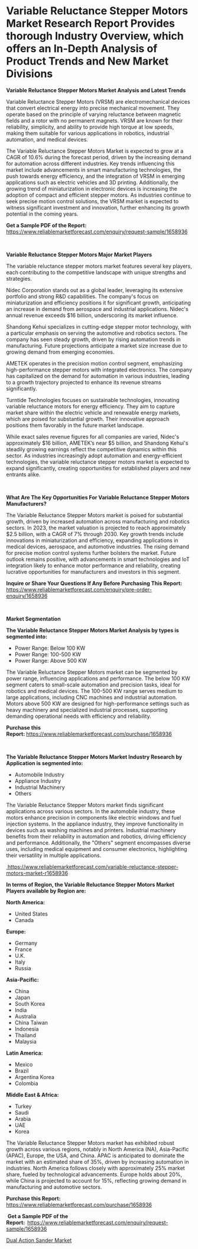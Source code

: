 <p><h1>Variable Reluctance Stepper Motors Market Research Report Provides thorough Industry Overview, which offers an In-Depth Analysis of Product Trends and New Market Divisions</h1></p><p><strong>Variable Reluctance Stepper Motors Market Analysis and Latest Trends</strong></p>
<p><p>Variable Reluctance Stepper Motors (VRSM) are electromechanical devices that convert electrical energy into precise mechanical movement. They operate based on the principle of varying reluctance between magnetic fields and a rotor with no permanent magnets. VRSM are known for their reliability, simplicity, and ability to provide high torque at low speeds, making them suitable for various applications in robotics, industrial automation, and medical devices.</p><p>The Variable Reluctance Stepper Motors Market is expected to grow at a CAGR of 10.6% during the forecast period, driven by the increasing demand for automation across different industries. Key trends influencing this market include advancements in smart manufacturing technologies, the push towards energy efficiency, and the integration of VRSM in emerging applications such as electric vehicles and 3D printing. Additionally, the growing trend of miniaturization in electronic devices is increasing the adoption of compact and efficient stepper motors. As industries continue to seek precise motion control solutions, the VRSM market is expected to witness significant investment and innovation, further enhancing its growth potential in the coming years.</p></p>
<p><strong>Get a Sample PDF of the Report:&nbsp;</strong> <a href="https://www.reliablemarketforecast.com/enquiry/request-sample/1658936?utm_campaign=2260&utm_medium=2&utm_source=Github&utm_content=ia&utm_term=17022025&utm_id=variable-reluctance-stepper-motors">https://www.reliablemarketforecast.com/enquiry/request-sample/1658936</a></p>
<p>&nbsp;</p>
<p><strong>Variable Reluctance Stepper Motors Major Market Players</strong></p>
<p><p>The variable reluctance stepper motors market features several key players, each contributing to the competitive landscape with unique strengths and strategies. </p><p>Nidec Corporation stands out as a global leader, leveraging its extensive portfolio and strong R&D capabilities. The company's focus on miniaturization and efficiency positions it for significant growth, anticipating an increase in demand from aerospace and industrial applications. Nidec's annual revenue exceeds $16 billion, underscoring its market influence.</p><p>Shandong Kehui specializes in cutting-edge stepper motor technology, with a particular emphasis on serving the automotive and robotics sectors. The company has seen steady growth, driven by rising automation trends in manufacturing. Future projections anticipate a market size increase due to growing demand from emerging economies.</p><p>AMETEK operates in the precision motion control segment, emphasizing high-performance stepper motors with integrated electronics. The company has capitalized on the demand for automation in various industries, leading to a growth trajectory projected to enhance its revenue streams significantly.</p><p>Turntide Technologies focuses on sustainable technologies, innovating variable reluctance motors for energy efficiency. They aim to capture market share within the electric vehicle and renewable energy markets, which are poised for substantial growth. Their innovative approach positions them favorably in the future market landscape.</p><p>While exact sales revenue figures for all companies are varied, Nidec's approximately $16 billion, AMETEK’s near $5 billion, and Shandong Kehui's steadily growing earnings reflect the competitive dynamics within this sector. As industries increasingly adopt automation and energy-efficient technologies, the variable reluctance stepper motors market is expected to expand significantly, creating opportunities for established players and new entrants alike.</p></p>
<p>&nbsp;</p>
<p><strong>What Are The Key Opportunities For Variable Reluctance Stepper Motors Manufacturers?</strong></p>
<p><p>The Variable Reluctance Stepper Motors market is poised for substantial growth, driven by increased automation across manufacturing and robotics sectors. In 2023, the market valuation is projected to reach approximately $2.5 billion, with a CAGR of 7% through 2030. Key growth trends include innovations in miniaturization and efficiency, expanding applications in medical devices, aerospace, and automotive industries. The rising demand for precise motion control systems further bolsters the market. Future outlook remains positive, with advancements in smart technologies and IoT integration likely to enhance motor performance and reliability, creating lucrative opportunities for manufacturers and investors in this segment.</p></p>
<p><strong>Inquire or Share Your Questions If Any Before Purchasing This Report:</strong> <a href="https://www.reliablemarketforecast.com/enquiry/pre-order-enquiry/1658936?utm_campaign=2260&utm_medium=2&utm_source=Github&utm_content=ia&utm_term=17022025&utm_id=variable-reluctance-stepper-motors">https://www.reliablemarketforecast.com/enquiry/pre-order-enquiry/1658936</a></p>
<p>&nbsp;</p>
<p><strong>Market Segmentation</strong></p>
<p><strong>The Variable Reluctance Stepper Motors Market Analysis by types is segmented into:</strong></p>
<p><ul><li>Power Range: Below 100 KW</li><li>Power Range: 100-500 KW</li><li>Power Range: Above 500 KW</li></ul></p>
<p><p>The Variable Reluctance Stepper Motors market can be segmented by power range, influencing applications and performance. The below 100 KW segment caters to small-scale automation and precision tasks, ideal for robotics and medical devices. The 100-500 KW range serves medium to large applications, including CNC machines and industrial automation. Motors above 500 KW are designed for high-performance settings such as heavy machinery and specialized industrial processes, supporting demanding operational needs with efficiency and reliability.</p></p>
<p><strong>Purchase this Report:&nbsp;</strong><a href="https://www.reliablemarketforecast.com/purchase/1658936?utm_campaign=2260&utm_medium=2&utm_source=Github&utm_content=ia&utm_term=17022025&utm_id=variable-reluctance-stepper-motors">https://www.reliablemarketforecast.com/purchase/1658936</a></p>
<p>&nbsp;</p>
<p><strong>The Variable Reluctance Stepper Motors Market Industry Research by Application is segmented into:</strong></p>
<p><ul><li>Automobile Industry</li><li>Appliance Industry</li><li>Industrial Machinery</li><li>Others</li></ul></p>
<p><p>The Variable Reluctance Stepper Motors market finds significant applications across various sectors. In the automobile industry, these motors enhance precision in components like electric windows and fuel injection systems. In the appliance industry, they improve functionality in devices such as washing machines and printers. Industrial machinery benefits from their reliability in automation and robotics, driving efficiency and performance. Additionally, the "Others" segment encompasses diverse uses, including medical equipment and consumer electronics, highlighting their versatility in multiple applications.</p></p>
<p><a href="https://www.reliablemarketforecast.com/variable-reluctance-stepper-motors-market-r1658936?utm_campaign=2260&utm_medium=2&utm_source=Github&utm_content=ia&utm_term=17022025&utm_id=variable-reluctance-stepper-motors">&nbsp;https://www.reliablemarketforecast.com/variable-reluctance-stepper-motors-market-r1658936</a></p>
<p><strong>In terms of Region, the Variable Reluctance Stepper Motors Market Players available by Region are:</strong></p>
<p>
    <p> <strong> North America: </strong>
        <ul>
            <li>United States</li>
            <li>Canada</li>
        </ul>
        </p> 
    <p> <strong> Europe: </strong>
        <ul>
            <li>Germany</li>
            <li>France</li>
            <li>U.K.</li>
            <li>Italy</li>
            <li>Russia</li>
        </ul>
        </p> 
    <p> <strong> Asia-Pacific: </strong>
        <ul>
            <li>China</li>
            <li>Japan</li>
            <li>South Korea</li>
            <li>India</li>
            <li>Australia</li>
            <li>China Taiwan</li>
            <li>Indonesia</li>
            <li>Thailand</li>
            <li>Malaysia</li>
        </ul>
        </p> 
    <p> <strong> Latin America: </strong>
        <ul>
            <li>Mexico</li>
            <li>Brazil</li>
            <li>Argentina Korea</li>
            <li>Colombia</li>
        </ul>
        </p> 
    <p> <strong> Middle East & Africa: </strong>
        <ul>
            <li>Turkey</li>
            <li>Saudi</li>
            <li>Arabia</li>
            <li>UAE</li>
            <li>Korea</li>
        </ul>
    </p>
    </p>
<p><p>The Variable Reluctance Stepper Motors market has exhibited robust growth across various regions, notably in North America (NA), Asia-Pacific (APAC), Europe, the USA, and China. APAC is anticipated to dominate the market with an estimated share of 35%, driven by increasing automation in industries. North America follows closely with approximately 25% market share, fueled by technological advancements. Europe holds about 20%, while China is projected to account for 15%, reflecting growing demand in manufacturing and automotive sectors.</p></p>
<p><strong>Purchase this Report: </strong><a href="https://www.reliablemarketforecast.com/purchase/1658936?utm_campaign=2260&utm_medium=2&utm_source=Github&utm_content=ia&utm_term=17022025&utm_id=variable-reluctance-stepper-motors">https://www.reliablemarketforecast.com/purchase/1658936</a></p>
<p>&nbsp;<strong>Get a Sample PDF of the Report:&nbsp;&nbsp;</strong><a href="https://www.reliablemarketforecast.com/enquiry/request-sample/1658936?utm_campaign=2260&utm_medium=2&utm_source=Github&utm_content=ia&utm_term=17022025&utm_id=variable-reluctance-stepper-motors">https://www.reliablemarketforecast.com/enquiry/request-sample/1658936</a></p>
<p><strong></strong></p>
<p><p><a href="https://github.com/bornergabrielle89/Market-Research-Report-List-1/blob/main/dual-action-sander-market.md?utm_campaign=2260&utm_medium=2&utm_source=Github&utm_content=ia&utm_term=17022025&utm_id=variable-reluctance-stepper-motors">Dual Action Sander Market</a></p></p>
